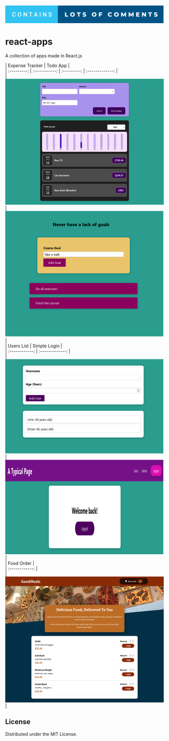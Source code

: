![forthebadge](screenshots/badge.svg)

# react-apps

A collection of apps made in React.js

|    Expense Tracker   |    Todo App     |             
| :---------: | :-----------: | :---------: | :-------------: |      
| <img src="screenshots/expensetracker.png" alt="Expense Tracker" height="400" /> | <img src="screenshots/todoapp.png" alt="Todo App" height="400" /> |     
|   Users List   |    Simple Login  |   
| :------------: | :-------------: |     
| <img src="screenshots/userslist.png" alt="Users List" height="300" /> | <img src="screenshots/simplelogin.png" alt="Simple Login" height="300"  /> |      
| Food Order |      
| :------------: |       
| <img src="screenshots/foodorder.png" alt="Food Order" height="400" /> |      
 

<!-- LICENSE -->

## License

Distributed under the MIT License.
